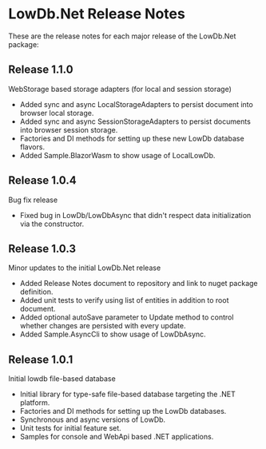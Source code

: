 # LowDb.Net Release Notes
These are the release notes for each major release of the LowDb.Net package:

## Release 1.1.0
WebStorage based storage adapters (for local and session storage)

- Added sync and async LocalStorageAdapters to persist document into browser local storage.
- Added sync and async SessionStorageAdapters to persist documents into browser session storage.
- Factories and DI methods for setting up these new LowDb database flavors.
- Added Sample.BlazorWasm to show usage of LocalLowDb.

## Release 1.0.4
Bug fix release

- Fixed bug in LowDb/LowDbAsync that didn't respect data initialization via the constructor.

## Release 1.0.3
Minor updates to the initial LowDb.Net release

- Added Release Notes document to repository and link to nuget package definition.
- Added unit tests to verify using list of entities in addition to root document.
- Added optional autoSave parameter to Update method to control whether changes are persisted with every update.
- Added Sample.AsyncCli to show usage of LowDbAsync.

## Release 1.0.1
Initial lowdb file-based database

- Initial library for type-safe file-based database targeting the .NET platform.
- Factories and DI methods for setting up the LowDb databases.
- Synchronous and async versions of  LowDb.
- Unit tests for initial feature set.
- Samples for console and WebApi based .NET applications.
